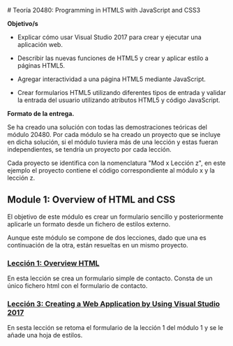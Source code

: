 ﻿﻿# Teoría 20480: Programming in HTMLS with JavaScript and CSS3 

**Objetivo/s**

- Explicar cómo usar Visual Studio 2017 para crear y ejecutar una aplicación web.

- Describir las nuevas funciones de HTML5 y crear y aplicar estilo a páginas HTML5.

- Agregar interactividad a una página HTML5 mediante JavaScript.

- Crear formularios HTML5 utilizando diferentes tipos de entrada y validar la entrada del
  usuario utilizando atributos HTML5 y código JavaScript. 

**Formato de la entrega.**

Se ha creado una solución con todas las demostraciones teóricas del módulo 20480. Por cada módulo se ha creado un proyecto que se incluye en dicha solución, si el módulo tuviera más de una lección y estas fueran independientes, se tendría un proyecto por cada lección. 

Cada proyecto se identifica con la nomenclatura "Mod x Lección z", en este ejemplo el proyecto contiene el código correspondiente al módulo x y la lección z.

## Module 1: Overview of HTML and CSS

El objetivo de este módulo es crear un formulario sencillo y posteriormente aplicarle un formato desde un fichero de estilos externo.

Aunque este módulo se compone de dos lecciones, dado que una es continuación de la otra, están resueltas en un mismo proyecto.

### <a href="Mod 1 Lección 1 y 3">Lección 1: Overview HTML</a>

En esta lección se crea un formulario simple de contacto. Consta de un único fichero html con el formulario de contacto.

### <a href="Mod 1 Lección 1 y 3">Lección 3: Creating a Web Application by Using Visual Studio 2017</a>

En sesta lección se retoma el formulario de la lección 1 del módulo 1 y se le añade una hoja de estilos.